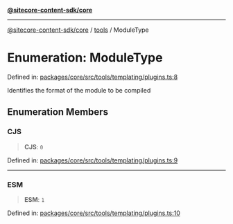 [**@sitecore-content-sdk/core**](../../README.md)

***

[@sitecore-content-sdk/core](../../README.md) / [tools](../README.md) / ModuleType

# Enumeration: ModuleType

Defined in: [packages/core/src/tools/templating/plugins.ts:8](https://github.com/Sitecore/xmc-jss-dev/blob/2587fa13814e20ee230863406a92229f2eebdb43/packages/core/src/tools/templating/plugins.ts#L8)

Identifies the format of the module to be compiled

## Enumeration Members

### CJS

> **CJS**: `0`

Defined in: [packages/core/src/tools/templating/plugins.ts:9](https://github.com/Sitecore/xmc-jss-dev/blob/2587fa13814e20ee230863406a92229f2eebdb43/packages/core/src/tools/templating/plugins.ts#L9)

***

### ESM

> **ESM**: `1`

Defined in: [packages/core/src/tools/templating/plugins.ts:10](https://github.com/Sitecore/xmc-jss-dev/blob/2587fa13814e20ee230863406a92229f2eebdb43/packages/core/src/tools/templating/plugins.ts#L10)
